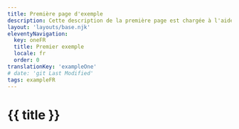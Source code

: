 ```yaml
---
title: Première page d'exemple
description: Cette description de la première page est chargée à l'aide de collections
layout: 'layouts/base.njk'
eleventyNavigation:
  key: oneFR
  title: Premier exemple
  locale: fr
  order: 0
translationKey: 'exampleOne'
# date: 'git Last Modified'
tags: exampleFR
---
```


# {{ title }}

